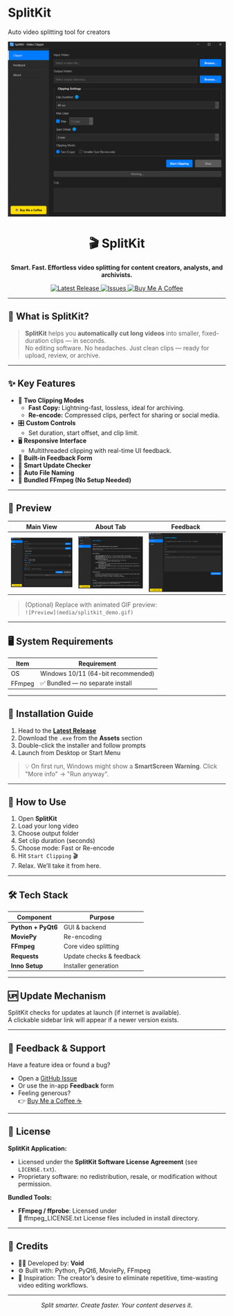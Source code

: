 # SplitKit
Auto video splitting tool for creators

<p align="center">
  <img src="media/front_view.png" alt="SplitKit Banner" width="700"/>
</p>

<h1 align="center">🎬 SplitKit</h1>
<p align="center"><strong>Smart. Fast. Effortless video splitting for content creators, analysts, and archivists.</strong></p>

<p align="center">
  <a href="https://github.com/void032/SplitKit/releases/latest">
    <img src="https://img.shields.io/github/v/release/void032/SplitKit?style=for-the-badge" alt="Latest Release">
  </a>
  <a href="https://github.com/void032/SplitKit/issues">
    <img src="https://img.shields.io/github/issues/void032/SplitKit?style=for-the-badge" alt="Issues">
  </a>
  <a href="https://buymeacoffee.com/void1">
    <img src="https://img.shields.io/badge/Buy%20Me%20a%20Coffee-%E2%98%95-blue?style=for-the-badge" alt="Buy Me A Coffee">
  </a>
</p>

---

## 🎥 What is SplitKit?

> **SplitKit** helps you **automatically cut long videos** into smaller, fixed-duration clips — in seconds.  
> No editing software. No headaches. Just clean clips — ready for upload, review, or archive.

---

## ✨ Key Features

- 🧠 **Two Clipping Modes**
  - **Fast Copy:** Lightning-fast, lossless, ideal for archiving.
  - **Re-encode:** Compressed clips, perfect for sharing or social media.
- 🎛️ **Custom Controls**
  - Set duration, start offset, and clip limit.
- 🖥️ **Responsive Interface**
  - Multithreaded clipping with real-time UI feedback.
- 💬 **Built-in Feedback Form**
- 🚀 **Smart Update Checker**
- 🧠 **Auto File Naming**
- 🧰 **Bundled FFmpeg (No Setup Needed)**

---

## 📸 Preview

| Main View | About Tab | Feedback |
|----------|-----------|----------|
| ![](media/front_view.png) | ![](media/about.png) | ![](media/feedback.png) |

> (Optional) Replace with animated GIF preview:  
> `![Preview](media/splitkit_demo.gif)`

---

## 🖥️ System Requirements

| Item | Requirement |
|------|-------------|
| OS   | Windows 10/11 (64-bit recommended) |
| FFmpeg | ✅ Bundled — no separate install |

---

## 🚀 Installation Guide

1. Head to the [**Latest Release**](https://github.com/void032/SplitKit/releases/latest)
2. Download the `.exe` from the **Assets** section
3. Double-click the installer and follow prompts
4. Launch from Desktop or Start Menu

> 💡 On first run, Windows might show a **SmartScreen Warning**. Click "More info" → "Run anyway".

---

## 🧪 How to Use

1. Open **SplitKit**
2. Load your long video
3. Choose output folder
4. Set clip duration (seconds)
5. Choose mode: Fast or Re-encode
6. Hit `Start Clipping` 🎬
7. Relax. We’ll take it from here.

---

## 🛠️ Tech Stack

| Component | Purpose |
|----------|---------|
| **Python + PyQt6** | GUI & backend |
| **MoviePy** | Re-encoding |
| **FFmpeg** | Core video splitting |
| **Requests** | Update checks & feedback |
| **Inno Setup** | Installer generation |

---

## 🆙 Update Mechanism

SplitKit checks for updates at launch (if internet is available).  
A clickable sidebar link will appear if a newer version exists.

---

## 💬 Feedback & Support

Have a feature idea or found a bug?

- Open a [GitHub Issue](https://github.com/void032/SplitKit/issues)
- Or use the in-app **Feedback** form
- Feeling generous?  
  👉 [Buy Me a Coffee ☕](https://buymeacoffee.com/void1)

---

## 📜 License

**SplitKit Application:**

- Licensed under the **SplitKit Software License Agreement** (see `LICENSE.txt`).
- Proprietary software: no redistribution, resale, or modification without permission.

**Bundled Tools:**

- **FFmpeg / ffprobe**: Licensed under  
  📜 ffmpeg_LICENSE.txt
  License files included in install directory.

---

## 🙏 Credits

- 👨‍💻 Developed by: **Void**
- ⚙️ Built with: Python, PyQt6, MoviePy, FFmpeg
- 🧠 Inspiration: The creator’s desire to eliminate repetitive, time-wasting video editing workflows.

---

<p align="center">
  <em>Split smarter. Create faster. Your content deserves it.</em>
</p>
